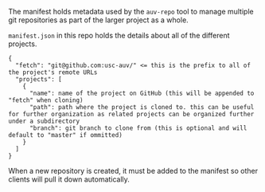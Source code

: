 The manifest holds metadata used by the `auv-repo` tool to manage multiple git repositories as part of the larger project as a whole.

`manifest.json` in this repo holds the details about all of the different projects.
```
{
  "fetch": "git@github.com:usc-auv/" <= this is the prefix to all of the project's remote URLs
  "projects": [
    {
      "name": name of the project on GitHub (this will be appended to "fetch" when cloning)
      "path": path where the project is cloned to. this can be useful for further organization as related projects can be organized further under a subdirectory
      "branch": git branch to clone from (this is optional and will default to "master" if ommitted)
    }
  ]
}
```

When a new repository is created, it must be added to the manifest so other clients will pull it down automatically.
